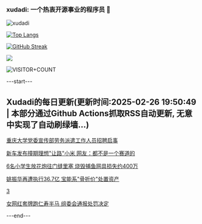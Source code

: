 ### xudadi: 一个热衷开源事业的程序员 👋

![xudadi](https://github-readme-stats-git-masterorgs-github-readme-stats-team.vercel.app/api?username=xudadi)

[![Top Langs](https://github-readme-stats.vercel.app/api/top-langs/?username=xudadi)](https://github.com/anuraghazra/github-readme-stats)

[![GitHub Streak](https://streak-stats.demolab.com?user=xudadi&locale=zh_Hans)](https://git.io/streak-stats)

![](https://raw.githubusercontent.com/xudadi/xudadi/main/assets/github-contribution-grid-snake.svg)

![VISITOR+COUNT](https://komarev.com/ghpvc/?username=xudadi&label=VISITOR+COUNT)


---start---

## Xudadi的每日更新(更新时间:2025-02-26 19:50:49 | 本部分通过Github Actions抓取RSS自动更新, 无意中实现了自动刷绿墙...)

[重庆大学党委宣传部劳务派遣工作人员招聘启事](https://www.gongkaoleida.com/article/2301374)

[新车发布撞期理想"让路"小米 网友：都不是一个赛道的](https://m.163.com/news/article/JPATATDR0519DFFO.html)

[6名小学生放花炮往门缝里塞 烧毁捕鱼网具损失约400万](https://m.163.com/news/article/JPARUENP05561G0D.html)

[姚振华再遭执行36.7亿 宝能系"骨折价"处置资产](https://m.163.com/news/article/JPAQTI77051492T3.html)

[3](https://m.163.com/touch/news/sub/domestic)

[女网红套牌跑仁寿半马 组委会通报处罚决定](https://m.163.com/news/article/JPARFN4J051492T3.html)

---end---
